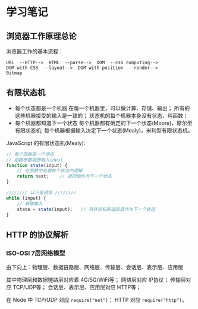 # 学习笔记

## 浏览器工作原理总论

浏览器工作的基本流程：

```text
URL  --HTTP-->  HTML  --parse-->  DOM  --css computing-->
DOM with CSS  --layout-->  DOM with position  --render-->
Bitmap
```

## 有限状态机

- 每个状态都是一个机器
    在每一个机器里，可以做计算、存储、输出；
    所有的这些机器接受的输入是一致的；
    状态机的每个机器本身没有状态，纯函数；
- 每个机器都知道下一个状态
    每个机器都有确定的下一个状态(Moore)，摩尔型有限状态机;
    每个机器根据输入决定下一个状态(Mealy)，米利型有限状态机。

JavaScript 的有限状态机(Mealy):

```JavaScript
// 每个函数是一个状态
// 函数参数就是输入input
function state(input) {
    // 在函数中处理每个状态的逻辑
    return next;    // 返回值作为下一个状态
}

//////// 以下是调用 ////////
while (input) {
    // 获取输入
    state = state(input);   // 将状态机的返回值作为下一个状态
}
```

## HTTP 的协议解析

### ISO-OSI 7层网络模型

由下向上：物理层、数据链路层、网络层、传输层、会话层、表示层、应用层

其中物理层和数据链路层对应着 4G/5G/WiFi等；
网络层对应 IP协议；
传输层对应 TCP/UDP等；
会话层、表示层、应用层对应 HTTP等；

在 Node 中 TCP/UDP 对应 `require("net")`；
HTTP 对应 `require("http")`。


